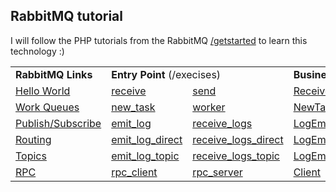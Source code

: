 ## RabbitMQ tutorial

I will follow the PHP tutorials from the RabbitMQ [/getstarted](https://www.rabbitmq.com/getstarted.html) to learn this technology :)

<table>
  <tr>
    <td><b>RabbitMQ Links</b></td>
    <td colspan="2"><b>Entry Point</b> (/execises)</td>
    <td colspan="2"><b>Business Logic</b> (/src)</td>
  </tr>
  <tr>
    <td><a href="https://www.rabbitmq.com/tutorials/tutorial-one-php.html">Hello World</a></td>
    <td><a href="exercises/1%20-%20Hello%20World/receive.php">receive</a></td>
    <td><a href="exercises/1%20-%20Hello%20World/send.php">send</a></td>
    <td><a href="src/HelloWorld/Receiver.php">Receiver</a></td>
    <td><a href="src/HelloWorld/Sender.php">Sender</a></td>
  </tr>
  <tr>
    <td><a href="https://www.rabbitmq.com/tutorials/tutorial-two-php.html">Work Queues</a></td>
    <td><a href="exercises/2%20-%20Work%20queues/new_task.php">new_task</a></td>
    <td><a href="exercises/2%20-%20Work%20queues/worker.php">worker</a></td>
    <td><a href="src/WorkQueues/NewTask.php">NewTask</a></td>
    <td><a href="src/WorkQueues/Worker.php">Worker</a></td>
  </tr>
  <tr>
    <td><a href="https://www.rabbitmq.com/tutorials/tutorial-three-php.html">Publish/Subscribe</a></td>
    <td><a href="exercises/3%20-%20Publish%20%7C%20Subscribe/emit_log.php">emit_log</a></td>
    <td><a href="exercises/3%20-%20Publish%20%7C%20Subscribe/receive_logs.php">receive_logs</a></td>
    <td><a href="src/PublishSubscribe/LogEmitter.php">LogEmitter</a></td>
    <td><a href="src/PublishSubscribe/LogReceiver.php">LogReceiver</a></td>
  </tr>
  <tr>
    <td><a href="https://www.rabbitmq.com/tutorials/tutorial-four-php.html">Routing</a></td>
    <td><a href="exercises/4%20-%20Routing/emit_log_direct.php">emit_log_direct</a></td>
    <td><a href="exercises/4%20-%20Routing/receive_logs_direct.php">receive_logs_direct</a></td>
    <td><a href="src/Routing/LogEmitterDirect.php">LogEmitterDirect</a></td>
    <td><a href="src/Routing/LogReceiverDirect.php">LogReceiverDirect</a></td>
  </tr>
  <tr>
    <td><a href="https://www.rabbitmq.com/tutorials/tutorial-five-php.html">Topics</a></td>
    <td><a href="exercises/5%20-%20Topics/emit_log_topic.php">emit_log_topic</a></td>
    <td><a href="exercises/5%20-%20Topics/receive_logs_topic.php">receive_logs_topic</a></td>
    <td><a href="src/Topics/LogEmitterTopics.php">LogEmiterTopics</a></td>
    <td><a href="src/Topics/LogEmitterTopics.php">LogReceiverTopics</a></td>
  </tr>
  <tr>
    <td><a href="https://www.rabbitmq.com/tutorials/tutorial-six-php.html">RPC</a></td>
    <td><a href="exercises/6%20%20-%20Remote%20Procedure%20Call%20(RPC)/rpc_client.php">rpc_client</a></td>
    <td><a href="exercises/6%20%20-%20Remote%20Procedure%20Call%20(RPC)/rpc_server.php">rpc_server</a></td>
    <td><a href="src/Rpc/Client.php">Client</a></td>
    <td><a href="src/Rpc/Server.php">Server</a></td>
  </tr>
</table>
